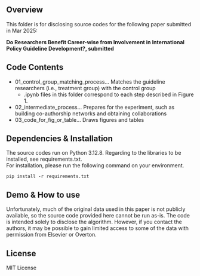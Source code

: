 ## Overview
This folder is for disclosing source codes for the following paper submitted in Mar 2025:

**Do Researchers Benefit Career-wise from Involvement in International Policy Guideline Development?, submitted**

## Code Contents
* 01_control_group_matching_process... Matches the guideline researchers (i.e., treatment group) with the  control group
  * .ipynb files in this folder correspond to each step described in Figure 1. 
* 02_intermediate_process... Prepares for the experiment, such as building co-authorship networks and obtaining collaborations
* 03_code_for_fig_or_table... Draws figures and tables

## Dependencies & Installation
The source codes run on Python 3.12.8. Regarding to the libraries to be installed, see requirements.txt.\
For installation, please run the following command on your environment. 

```
pip install -r requirements.txt
```

## Demo & How to use
Unfortunately, much of the original data used in this paper is not publicly available, so the source code provided here cannot be run as-is. The code is intended solely to disclose the algorithm.
However, if you contact the authors, it may be possible to gain limited access to some of the data with permission from Elsevier or Overton.

## License
MIT License
